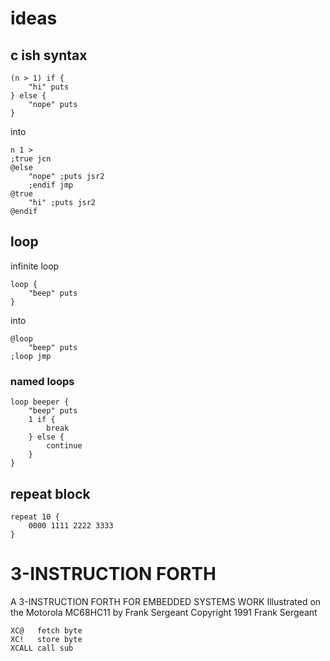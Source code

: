 # ideas

## c ish syntax

    (n > 1) if {
        "hi" puts
    } else {
        "nope" puts
    }

into

    n 1 >
    ;true jcn
    @else
        "nope" ;puts jsr2
        ;endif jmp
    @true
        "hi" ;puts jsr2
    @endif

## loop

infinite loop

    loop {
        "beep" puts
    }

into

    @loop
        "beep" puts
    ;loop jmp

### named loops

    loop beeper {
        "beep" puts
        1 if {
            break
        } else {
            continue
        }
    }

## repeat block

    repeat 10 {
        0000 1111 2222 3333
    }

# 3-INSTRUCTION FORTH

A 3-INSTRUCTION FORTH FOR EMBEDDED SYSTEMS WORK
Illustrated on the Motorola MC68HC11 by Frank Sergeant Copyright 1991 Frank Sergeant 

    XC@   fetch byte
    XC!   store byte
    XCALL call sub

